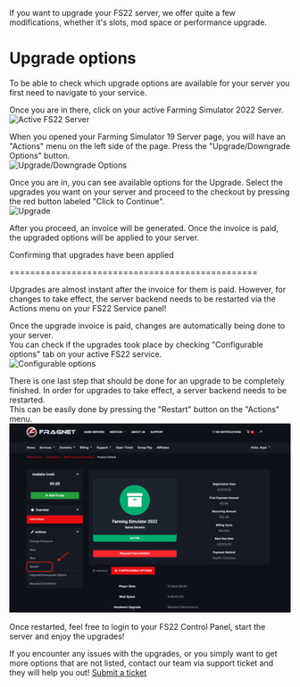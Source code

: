 If you want to upgrade your FS22 server, we offer quite a few modifications, whether it's slots, mod space or performance upgrade.

Upgrade options
===============

  
To be able to check which upgrade options are available for your server you first need to navigate to your service.  
  
Once you are in there, click on your active Farming Simulator 2022 Server.  
![Active FS22 Server](images/image2021-11-21_22-19-12.png")

When you opened your Farming Simulator 19 Server page, you will have an "Actions" menu on the left side of the page. Press the "Upgrade/Downgrade Options" button.  
![Upgrade/Downgrade Options](images/image2021-11-21_22-24-24.png")

  
Once you are in, you can see available options for the Upgrade. Select the upgrades you want on your server and proceed to the checkout by pressing the red button labeled "Click to Continue".  
![Upgrade](images/image2021-11-21_22-26-8.png")  
  
After you proceed, an invoice will be generated. Once the invoice is paid, the upgraded options will be applied to your server.

Confirming that upgrades have been applied  
  

================================================

Upgrades are almost instant after the invoice for them is paid. However, for changes to take effect, the server backend needs to be restarted via the Actions menu on your FS22 Service panel!

Once the upgrade invoice is paid, changes are automatically being done to your server.   
You can check if the upgrades took place by checking "Configurable options" tab on your active FS22 service.  
![Configurable options](images/image2021-11-21_22-33-13.png")

  
There is one last step that should be done for an upgrade to be completely finished. In order for upgrades to take effect, a server backend needs to be restarted.  
This can be easily done by pressing the "Restart" button on the "Actions" menu.  
![Restart](images/image2021-11-21_22-32-33.png)  
  
Once restarted, feel free to login to your FS22 Control Panel, start the server and enjoy the upgrades!  
  

If you encounter any issues with the upgrades, or you simply want to get more options that are not listed, contact our team via support ticket and they will help you out! [Submit a ticket](https://clients.fragnet.net/submitticket.php)
